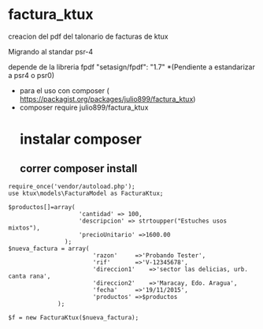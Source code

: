 # factura_ktux
creacion del pdf del talonario de facturas de ktux

Migrando al standar psr-4

depende de la libreria fpdf "setasign/fpdf": "1.7"
*(Pendiente a estandarizar a psr4  o psr0)
* para el uso con composer ( https://packagist.org/packages/julio899/factura_ktux) 
* composer require julio899/factura_ktux
	# instalar composer
	## correr composer install
```
require_once('vendor/autoload.php');
use ktux\models\FacturaModel as FacturaKtux;

$productos[]=array(	
					'cantidad' => 100,
					'descripcion' => strtoupper("Estuches usos mixtos"),
					'precioUnitario' =>1600.00
				);
$nueva_factura = array(
						'razon'		=>'Probando Tester',
						'rif'		=>'V-12345678',
						'direccion1'	=>'sector las delicias, urb. canta rana',
						'direccion2'	=>'Maracay, Edo. Aragua',
						'fecha'		=>'19/11/2015',
						'productos'	=>$productos
		      );

$f = new FacturaKtux($nueva_factura);
```
